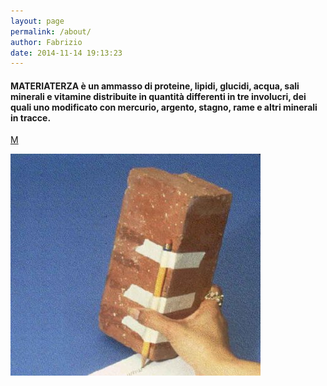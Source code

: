 ```yaml
---
layout: page
permalink: /about/
author: Fabrizio
date: 2014-11-14 19:13:23
---
```

#### MATERIATERZA è un ammasso di proteine, lipidi, glucidi, acqua, sali minerali e vitamine distribuite in quantità differenti in tre involucri, dei quali uno modificato con mercurio, argento, stagno, rame e altri minerali in tracce.

[M](http://materiaterza.com/)

![Alt text](/images/elbert_mouse.jpg "VASO")
